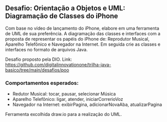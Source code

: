 ## Desafio: Orientação a Objetos e UML: Diagramação de Classes do iPhone

Com base no vídeo de lançamento do iPhone, elabore em uma ferramenta de UML de sua preferência. A diagramação das classes e interfaces com a proposta de representar os papéis do iPhone de: Reprodutor Musical, Aparelho Telefônico e Navegador na Internet. Em seguida crie as classes e interfaces no formato de arquivos Java.

Desafio proposto pela DIO.
 Link: https://github.com/digitalinnovationone/trilha-java-basico/tree/main/desafios/poo

### Comportamentos esperados:

- Redutor Musical: tocar, pausar, selecionar Música
- Aparelho Telefônico: ligar, atender, iniciarCorrerioVoz
- Navegador na Internet: exibirPagina, adicionarNovaAba, atualizarPagina

Ferramenta excolhida draw.io para a realização do UML.

